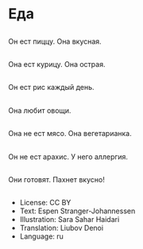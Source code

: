 # Еда

##
Он ест пиццу. Она вкусная.

##
Она ест курицу. Она острая.

##
Он ест рис каждый день.

##
Она любит овощи.

##
Она не ест мясо. Она вегетарианка.

##
Он не ест арахис. У него аллергия.

##
Они готовят. Пахнет вкусно!

##
* License: CC BY
* Text: Espen Stranger-Johannessen
* Illustration: Sara Sahar Haidari
* Translation: Liubov Denoi
* Language: ru
